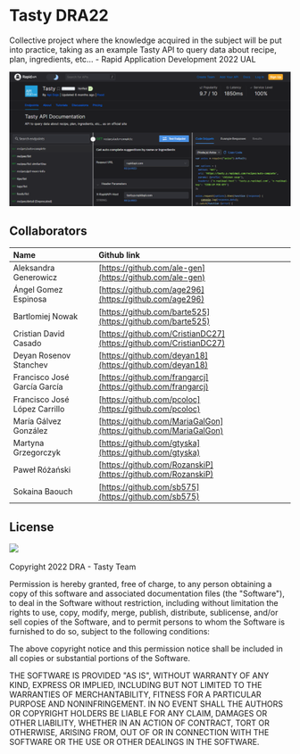 # Tasty DRA22

Collective project where the knowledge acquired in the subject will be put into practice, taking as an example Tasty API to query data about recipe, plan, ingredients, etc… - Rapid Application Development 2022 UAL

<img src="screenshot/tasty_api.PNG">

## Collaborators

|Name|Github link|
|:---|:---|
|Aleksandra Generowicz|[https://github.com/ale-gen](https://github.com/ale-gen)|
|Ángel Gomez Espinosa|[https://github.com/age296](https://github.com/age296)|
|Bartlomiej Nowak|[https://github.com/barte525](https://github.com/barte525)|
|Cristian David Casado|[https://github.com/CristianDC27](https://github.com/CristianDC27)|
|Deyan Rosenov Stanchev|[https://github.com/deyan18](https://github.com/deyan18)|
|Francisco José García García|[https://github.com/frangarcj](https://github.com/frangarcj)|
|Francisco José López Carrillo|[https://github.com/pcoloc](https://github.com/pcoloc)|
|María Gálvez González|[https://github.com/MariaGalGon](https://github.com/MariaGalGon)|
|Martyna Grzegorczyk|[https://github.com/gtyska](https://github.com/gtyska)|
|Paweł Różański|[https://github.com/RozanskiP](https://github.com/RozanskiP)|
|Sokaina Baouch|[https://github.com/sb575](https://github.com/sb575)|
  
## License
[![](https://img.shields.io/badge/License-MIT-blue.svg)](https://opensource.org/licenses/MIT)

Copyright 2022 DRA - Tasty Team

Permission is hereby granted, free of charge, to any person obtaining a copy of this software and associated documentation files (the "Software"), to deal in the Software without restriction, including without limitation the rights to use, copy, modify, merge, publish, distribute, sublicense, and/or sell copies of the Software, and to permit persons to whom the Software is furnished to do so, subject to the following conditions:

The above copyright notice and this permission notice shall be included in all copies or substantial portions of the Software.

THE SOFTWARE IS PROVIDED "AS IS", WITHOUT WARRANTY OF ANY KIND, EXPRESS OR IMPLIED, INCLUDING BUT NOT LIMITED TO THE WARRANTIES OF MERCHANTABILITY, FITNESS FOR A PARTICULAR PURPOSE AND NONINFRINGEMENT. IN NO EVENT SHALL THE AUTHORS OR COPYRIGHT HOLDERS BE LIABLE FOR ANY CLAIM, DAMAGES OR OTHER LIABILITY, WHETHER IN AN ACTION OF CONTRACT, TORT OR OTHERWISE, ARISING FROM, OUT OF OR IN CONNECTION WITH THE SOFTWARE OR THE USE OR OTHER DEALINGS IN THE SOFTWARE.

